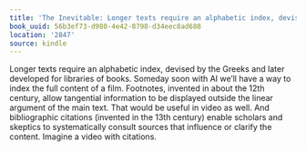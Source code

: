 ```yaml
---
title: 'The Inevitable: Longer texts require an alphabetic index, devised by the Gre…'
book_uuid: 56b3ef73-d980-4e42-8798-d34eec8ad688
location: '2847'
source: kindle
---
```


Longer texts require an alphabetic index, devised by the Greeks and later developed for libraries of books. Someday soon with AI we’ll have a way to index the full content of a film. Footnotes, invented in about the 12th century, allow tangential information to be displayed outside the linear argument of the main text. That would be useful in video as well. And bibliographic citations (invented in the 13th century) enable scholars and skeptics to systematically consult sources that influence or clarify the content. Imagine a video with citations.